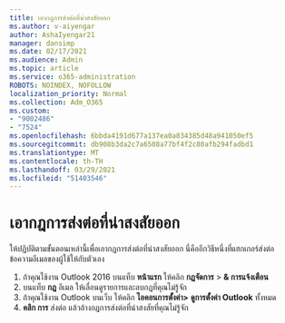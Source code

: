 ```yaml
---
title: เอากฎการส่งต่อที่น่าสงสัยออก
ms.author: v-aiyengar
author: AshaIyengar21
manager: dansimp
ms.date: 02/17/2021
ms.audience: Admin
ms.topic: article
ms.service: o365-administration
ROBOTS: NOINDEX, NOFOLLOW
localization_priority: Normal
ms.collection: Adm_O365
ms.custom:
- "9002486"
- "7524"
ms.openlocfilehash: 6bbda4191d677a137ea0a834385d48a941050ef5
ms.sourcegitcommit: db908b3da2c7a6508a77bf4f2c80afb294fadbd1
ms.translationtype: MT
ms.contentlocale: th-TH
ms.lasthandoff: 03/29/2021
ms.locfileid: "51403546"
---
```

# <a name="remove-suspicious-forwarding-rules"></a>เอากฎการส่งต่อที่น่าสงสัยออก

ให้ปฏิบัติตามขั้นตอนเหล่านี้เพื่อเอากฎการส่งต่อที่น่าสงสัยออก นี่คืออีกวิธีหนึ่งที่แฮกเกอร์ส่งต่อข้อความอีเมลของผู้ใช้ให้กับตัวเอง

1. ถ้าคุณใช้งาน Outlook 2016 บนแท็บ **หน้าแรก** ให้คลิก **กฎจัดการ**  >  **& การแจ้งเตือน** 
1. บนแท็บ **กฎ** อีเมล ให้เลื่อนดูรายการและลบกฎที่คุณไม่รู้จัก
1. ถ้าคุณใช้งาน Outlook บนเว็บ ให้คลิก **ไอคอนการตั้งค่า>** **ดูการตั้งค่า Outlook** ทั้งหมด
1. **คลิก การ** ส่งต่อ แล้วล้างกฎการส่งต่อที่น่าสงสัยที่คุณไม่รู้จัก
